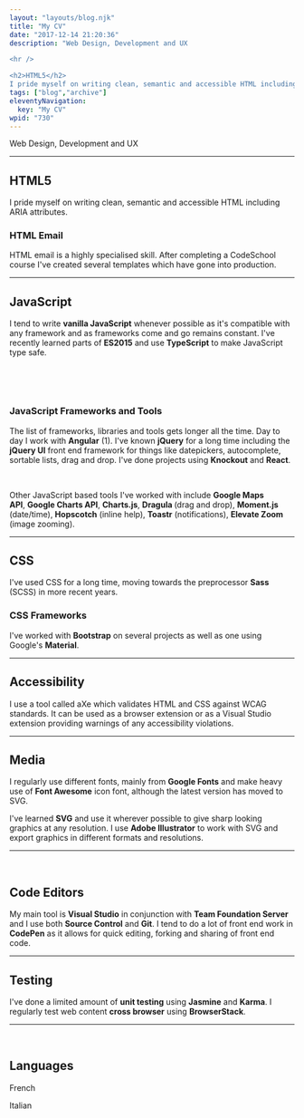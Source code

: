 ```yaml
---
layout: "layouts/blog.njk"
title: "My CV"
date: "2017-12-14 21:20:36"
description: "Web Design, Development and UX

<hr />

<h2>HTML5</h2>
I pride myself on writing clean, semantic and accessible HTML including ARIA attributes"
tags: ["blog","archive"]
eleventyNavigation:
  key: "My CV"
wpid: "730"
---
```

Web Design, Development and UX

<hr />

<h2>HTML5</h2>
I pride myself on writing clean, semantic and accessible HTML including ARIA attributes.
<h3>HTML Email</h3>
HTML email is a highly specialised skill. After completing a CodeSchool course I've created several templates which have gone into production.

<hr />

<h2>JavaScript</h2>
I tend to write <strong>vanilla JavaScript</strong> whenever possible as it's compatible with any framework and as frameworks come and go remains constant. I've recently learned parts of <strong>ES2015</strong> and use <strong>TypeScript</strong> to make JavaScript type safe.

&nbsp;

&nbsp;
<h3>JavaScript Frameworks and Tools</h3>
The list of frameworks, libraries and tools gets longer all the time. Day to day I work with <strong>Angular</strong> (1). I've known <strong>jQuery</strong> for a long time including the <strong>jQuery UI</strong> front end framework for things like datepickers, autocomplete, sortable lists, drag and drop. I've done projects using <strong>Knockout</strong> and <strong>React</strong>.

&nbsp;

Other JavaScript based tools I've worked with include <strong>Google Maps API</strong>, <strong>Google Charts API</strong>, <strong>Charts.js</strong>, <strong>Dragula </strong>(drag and drop), <strong>Moment.js </strong>(date/time), <strong>Hopscotch</strong> (inline help), <strong>Toastr</strong> (notifications), <strong>Elevate Zoom</strong> (image zooming).

<hr />

<h2>CSS</h2>
I've used CSS for a long time, moving towards the preprocessor <strong>Sass</strong> (SCSS) in more recent years.
<h3>CSS Frameworks</h3>
I've worked with <strong>Bootstrap</strong> on several projects as well as one using Google's <strong>Material</strong>.

<hr />

<h2>Accessibility</h2>
I use a tool called aXe which validates HTML and CSS against WCAG standards. It can be used as a browser extension or as a Visual Studio extension providing warnings of any accessibility violations.

<hr />

<h2>Media</h2>
I regularly use different fonts, mainly from <strong>Google Fonts</strong> and make heavy use of <strong>Font Awesome</strong> icon font, although the latest version has moved to SVG.

I've learned <strong>SVG</strong> and use it wherever possible to give sharp looking graphics at any resolution. I use <strong>Adobe Illustrator</strong> to work with SVG and export graphics in different formats and resolutions.

<hr />

&nbsp;
<h2>Code Editors</h2>
My main tool is <strong>Visual Studio</strong> in conjunction with <strong>Team Foundation Server</strong> and I use both <strong>Source Control</strong> and <strong>Git</strong>. I tend to do a lot of front end work in <strong>CodePen</strong> as it allows for quick editing, forking and sharing of front end code.

<hr />

<h2>Testing</h2>
I've done a limited amount of <strong>unit testing</strong> using <strong>Jasmine</strong> and <strong>Karma</strong>. I regularly test web content <strong>cross browser</strong> using <strong>BrowserStack</strong>.

<hr />

&nbsp;
<h2>Languages</h2>
French

Italian